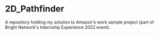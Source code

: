 # 2D_Pathfinder
A repository holding my solution to Amazon's work sample project (part of Bright Network's Internship Experience 2022 event). 
